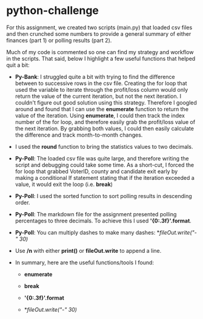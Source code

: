 # python-challenge

For this assignment, we created two scripts (main.py) that loaded csv files and then crunched some numbers to provide a general summary of either finances (part 1) or polling results (part 2). 

Much of my code is commented so one can find my strategy and workflow in the scripts. That said, below I highlight a few useful functions that helped quit a bit:

* **Py-Bank**: I struggled quite a bit with trying to find the difference between to successive rows in the csv file. Creating the for loop that used the variable to iterate through the profit/loss column would only return the value of the current iteration, but not the next iteration. I couldn't figure out good solution using this strategy. Therefore I googled around and found that I can use the **enumerate** function to return the value of the iteration. Using **enumerate**, I could then track the index number of the for loop, and therefore easily grab the profit/loss value of the next iteration. By grabbing both values, I could then easily calculate the difference and track  month-to-month changes. 

* I used the **round** function to bring the statistics values to two decimals.

* **Py-Poll**: The loaded csv file was quite large, and therefore writing the script and debugging could take some time. As a short-cut, I forced the for loop that grabbed VoterID, county and candidate exit early by making a conditional If statement stating that if the iteration exceeded a value, it would exit the loop (i.e. **break**)

* **Py-Poll**: I used the sorted function to sort polling results in descending order.

* **Py-Poll**: The markdown file for the assignment presented polling percentages to three decimals. To achieve this I used **'{0:.3f}'.format**.

* **Py-Poll**: You can multiply dashes to make many dashes: **fileOut.write("-" *30)**

* Use **/n** with either **print()** or **fileOut.write** to append a line.

* In summary, here are the useful functions/tools I found:

  * **enumerate**

  * **break**

  * **'{0:.3f}'.format**

  * **fileOut.write("-" *30)**

    